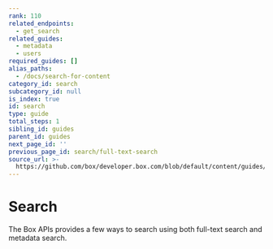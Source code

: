 ```yaml
---
rank: 110
related_endpoints:
  - get_search
related_guides:
  - metadata
  - users
required_guides: []
alias_paths:
  - /docs/search-for-content
category_id: search
subcategory_id: null
is_index: true
id: search
type: guide
total_steps: 1
sibling_id: guides
parent_id: guides
next_page_id: ''
previous_page_id: search/full-text-search
source_url: >-
  https://github.com/box/developer.box.com/blob/default/content/guides/search/index.md
---
```


# Search

The Box APIs provides a few ways to search using both full-text search and
metadata search.
